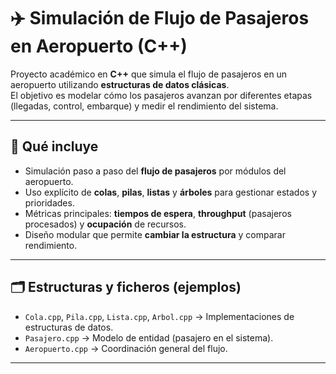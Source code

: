 # ✈️ Simulación de Flujo de Pasajeros en Aeropuerto (C++)

Proyecto académico en **C++** que simula el flujo de pasajeros en un aeropuerto utilizando **estructuras de datos clásicas**.  
El objetivo es modelar cómo los pasajeros avanzan por diferentes etapas (llegadas, control, embarque) y medir el rendimiento del sistema.

---

## 🌟 Qué incluye

- Simulación paso a paso del **flujo de pasajeros** por módulos del aeropuerto.  
- Uso explícito de **colas**, **pilas**, **listas** y **árboles** para gestionar estados y prioridades.  
- Métricas principales: **tiempos de espera**, **throughput** (pasajeros procesados) y **ocupación** de recursos.  
- Diseño modular que permite **cambiar la estructura** y comparar rendimiento.  

---

## 🗂️ Estructuras y ficheros (ejemplos)

- `Cola.cpp`, `Pila.cpp`, `Lista.cpp`, `Arbol.cpp` → Implementaciones de estructuras de datos.  
- `Pasajero.cpp` → Modelo de entidad (pasajero en el sistema).  
- `Aeropuerto.cpp` → Coordinación general del flujo.  

---





